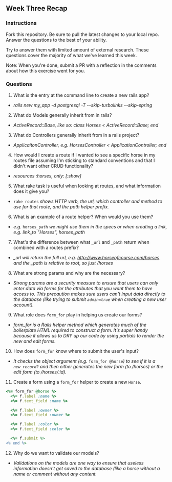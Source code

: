 ## Week Three Recap

### Instructions
Fork this repository. Be sure to pull the latest changes to your local repo. Answer the questions to the best of your ability.

Try to answer them with limited amount of external research. These questions cover the majority of what we've learned this week.

Note: When you're done, submit a PR with a reflection in the comments about how this exercise went for you.

### Questions

1. What is the entry at the command line to create a new rails app?
 * *rails new my_app -d postgresql -T --skip-turbolinks --skip-spring*
2. What do Models generally inherit from in rails?
 * *ActiveRecord::Base, like so: class Horses < ActiveRecord::Base; end*
3. What do Controllers generally inherit from in a rails project?
 * *ApplicaitonController, e.g. HorsesController < ApplicationController; end*
4. How would I create a route if I wanted to see a specific horse in my routes file assuming I'm sticking to standard conventions and that I didn't want other CRUD functionality?
 * *resources :horses, only: [:show]*
5. What rake task is useful when looking at routes, and what information does it give you?
 * `rake routes` *shows HTTP verb, the url, which controller and method to use for that route, and the path helper prefix.*
6. What is an example of a route helper? When would you use them?
 * *e.g.* `horses_path` *we might use them in the specs or when creating a link, e.g. link_to "Horses", horses_path*
7. What's the difference between what `_url` and `_path` return when combined with a routes prefix?
 * *_url will return the full url, e.g. http://www.horseofcourse.com/horses and the _path is relative to root, so just /horses*
8. What are strong params and why are the necessary?
 * *Strong params are a security measure to ensure that users can only enter data via forms for the attributes that you want them to have access to.  This precaution makes sure users can't input data directly to the database (like trying to submit `admin=true` when creating a new user account).*
9. What role does `form_for` play in helping us create our forms?
 * *form_for is a Rails helper method which generates much of the boilerplate HTML required to construct a form.   It's super handy because it allows us to DRY up our code by using partials to render the new and edit forms.*
10. How does `form_for` know where to submit the user's input?
 * *It checks the object argument (e.g.* `form_for @horse`*) to see if it is a *`new_record?`* and then either generates the new form (to /horses) or the edit form (to /horses/:id).*
11. Create a form using a `form_for` helper to create a new `Horse`. 

```ruby
<%= form_for @horse %>
  <%= f.label :name %>
  <%= f.text_field :name %>

  <%= f.label :owner %>
  <%= f.text_field :owner %>

  <%= f.label :color %>
  <%= f.text_field :color %>

  <%= f.submit %>
<% end %>
```

12. Why do we want to validate our models?
 * *Validations on the models are one way to ensure that useless information doesn't get saved to the database (like a horse without a name or comment without any content.*
